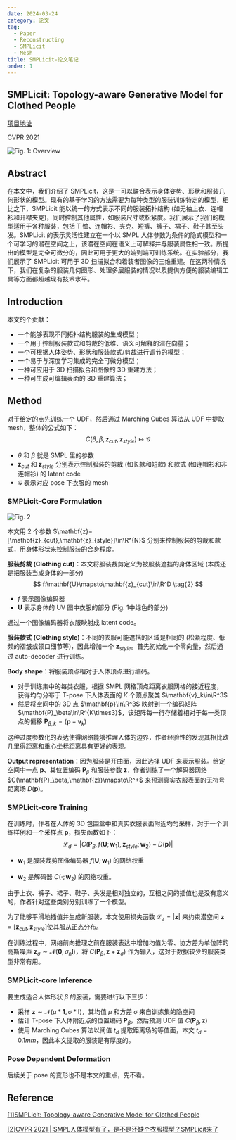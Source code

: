 ```yaml
---
date: 2024-03-24
category: 论文
tag:
  - Paper
  - Reconstructing
  - SMPLicit
  - Mesh
title: SMPLicit-论文笔记
order: 1
---
```


## SMPLicit: Topology-aware Generative Model for Clothed People

[项目地址](http://www.iri.upc.edu/people/ecorona/smplicit/)

CVPR 2021

![Fig. 1: Overview](https://rocyan.oss-cn-hangzhou.aliyuncs.com/blog/202406261145405.png)

## Abstract

在本文中，我们介绍了 SMPLicit，这是一可以联合表示身体姿势、形状和服装几何形状的模型。现有的基于学习的方法需要为每种类型的服装训练特定的模型，相比之下，SMPLicit 能以统一的方式表示不同的服装拓扑结构 (如无袖上衣、连帽衫和开襟夹克)，同时控制其他属性，如服装尺寸或松紧度。我们展示了我们的模型适用于各种服装，包括 T 恤、连帽衫、夹克、短裤、裤子、裙子、鞋子甚至头发。SMPLicit 的表示灵活性建立在一个以 SMPL 人体参数为条件的隐式模型和一个可学习的潜在空间之上，该潜在空间在语义上可解释并与服装属性相一致。所提出的模型是完全可微分的，因此可用于更大的端到端可训练系统。在实验部分，我们展示了 SMPLicit 可用于 3D 扫描拟合和着装者图像的三维重建。在这两种情况下，我们在复杂的服装几何图形、处理多层服装的情况以及提供方便的服装编辑工具等方面都超越现有技术水平。

## Introduction

本文的个贡献：

- 一个能够表现不同拓扑结构服装的生成模型；
- 一个用于控制服装款式和剪裁的低维、语义可解释的潜在向量；
- 一个可根据人体姿势、形状和服装款式/剪裁进行调节的模型；
-  一个易于与深度学习集成的完全可微分模型；
-  一种可应用于 3D 扫描拟合和图像的 3D 重建方法；
-  一种可生成可编辑表面的 3D 重建算法；

## Method

对于给定的点先训练一个 UDF，然后通过 Marching Cubes 算法从 UDF 中提取 mesh，整体的公式如下：
$$
C(\theta,\beta,\mathbf{z}_{cut},\mathbf{z}_{style})\mapsto\mathcal{G}
\tag{1}
$$

- $\theta$ 和 $\beta$ 就是 SMPL 里的参数
- $\mathbf{z}_{cut}$ 和 $\mathbf{z}_{style}$ 分别表示控制服装的剪裁 (如长款和短款) 和款式 (如连帽衫和非连帽衫) 的 latent code
- $\mathcal{G}$​ 表示对应 pose 下衣服的 mesh 

### SMPLicit-Core Formulation

![Fig. 2](https://rocyan.oss-cn-hangzhou.aliyuncs.com/blog/202406261145748.png)

本文用 2 个参数 $\mathbf{z}=[\mathbf{z}_{cut},\mathbf{z}_{style}]\in\R^{N}$ 分别来控制服装的剪裁和款式，用身体形状来控制服装的合身程度。

**服装剪裁 (Clothing cut)**：本文将服装裁剪定义为被服装遮挡的身体区域 (本质还是把服装当成身体的一部分)
$$
f:\mathbf{U}\mapsto\mathbf{z}_{cut}\in\R^D
\tag{2}
$$

- $f$ 表示图像编码器
- $\mathbf{U}$​ 表示身体的 UV 图中衣服的部分 (Fig. 1中绿色的部分)

通过一个图像编码器将衣服映射成 latent code。



**服装款式 (Clothing style)**：不同的衣服可能遮挡的区域是相同的 (松紧程度、低频的褶皱或领口细节等)，因此增加一个 $\mathbf{z}_{style}$。首先初始化一个零向量，然后通过 auto-decoder 进行训练。



**Body shape**：将服装顶点相对于人体顶点进行编码。

- 对于训练集中的每类衣服，根据 SMPL 网格顶点距离衣服网格的接近程度，获得均匀分布于 T-pose 下人体表面的 $K$ 个顶点聚类 $\mathbf{v}_k\in\R^3$
- 然后将空间中的 3D 点 $\mathbf{p}\in\R^3$ 映射到一个编码矩阵 $\mathbf{P}_\beta\in\R^{K\times3}$，该矩阵每一行存储着相对于每一类顶点的偏移 $\mathbf{P}_{\beta,k}=(\mathbf{p}-\mathbf{v}_k)$

这种过度参数化的表达使得网络能够推理人体的边界，作者经验性的发现其相比欧几里得距离和重心坐标距离具有更好的表现。



**Output representation**：因为服装是开曲面，因此选择 UDF 来表示服装。给定空间中一点 $\mathbf{p}$、其位置编码 $\mathbf{P}_\beta$ 和服装参数 $\mathbf{z}$，作者训练了一个解码器网络 $C(\mathbf{P}_\beta,\mathbf{z})\mapsto\R^+$ 来预测真实衣服表面的无符号距离场 $D(\mathbf{p})$。

### SMPLicit-core Training

在训练时，作者在人体的 3D 包围盒中和真实衣服表面附近均匀采样，对于一个训练样例和一个采样点 $\mathbf{p}$​，损失函数如下：
$$
\mathcal{L}_d=|C(\mathbf{P}_\beta,f(\mathbf{U};\mathbf{w}_1),\mathbf{z}_{style};\mathbf{w}_2)-D(\mathbf{p})|
\tag{3}
$$

- $\mathbf{w}_1$ 是服装裁剪图像编码器 $f(\mathbf{U};\mathbf{w}_1)$ 的网络权重

- $\mathbf{w}_2$ 是解码器 $C(\cdot;\mathbf{w}_2)$ 的网络权重。 

由于上衣、裤子、裙子、鞋子、头发是相对独立的，互相之间的插值也是没有意义的，作者针对这些类别分别训练了一个模型。

为了能够平滑地插值并生成新服装，本文使用损失函数 $\mathcal{L}_z=|\mathbf{z}|$ 来约束潜空间 $\mathbf{z}=[\mathbf{z}_{cut},\mathbf{z}_{style}]$​ 使其服从正态分布。

在训练过程中，网络前向推理之前在服装表达中增加均值为零、协方差为单位阵的高斯噪声 $\mathbf{z}_{\sigma}\sim\mathcal{N}(\mathbf{0},\sigma_n\mathbf{I})$，将 $C(\mathbf{P}_\beta,\mathbf{z}+\mathbf{z}_\sigma)$ 作为输入，这对于数据较少的服装类型非常有用。

### SMPLicit-core Inference

要生成适合人体形状 $\beta$ 的服装，需要进行以下三步：

- 采样 $\mathbf{z}\sim\mathcal{N}(\mu*\mathbf{1},\sigma*\mathbf{I})$，其均值 $\mu$ 和方差 $\sigma$ 来自训练集的隐空间
- 估计 T-pose 下人体附近点的位置编码 $\mathbf{P}_\beta$，然后预测 UDF 值 $C(\mathbf{P}_\beta,\mathbf{z})$​
- 使用 Marching Cubes 算法以阈值 $t_d$ 提取距离场的等值面，本文 $t_d=0.1mm$，因此本文提取的服装是有厚度的。

### Pose Dependent Deformation

后续关于 pose 的变形也不是本文的重点，先不看。

## Reference

[[1]SMPLicit: Topology-aware Generative Model for Clothed People](http://www.iri.upc.edu/people/ecorona/smplicit/paper.pdf)

[[2]CVPR 2021 | SMPL人体模型有了，是不是还缺个衣服模型？SMPLicit来了](https://zhuanlan.zhihu.com/p/362132005)
